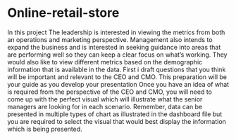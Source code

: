 # Online-retail-store
In this project The leadership is interested in viewing the metrics from both an operations and marketing perspective. 
Management also intends to expand the business and is interested in seeking guidance into areas that are performing well so they can keep a clear focus on what’s working.
They would also like to view different metrics based on the demographic information that is available in the data.
First i draft questions that you think will be important and relevant to the CEO and CMO. 
This preparation will be your guide as you develop your presentation
Once you have an idea of what is required from the perspective of the CEO and CMO,
you will need to come up with the perfect visual which will illustrate what the senior managers are looking for in each scenario.
Remember, data can be presented in multiple types of chart as illustrated in the dashboard file
but you are required to select the visual that would best display the information which is being presented.


